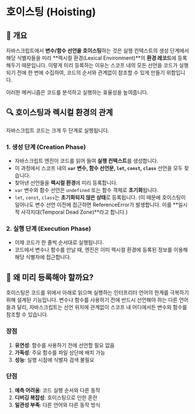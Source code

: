 # 호이스팅 (Hoisting)

## 📖 개요

자바스크립트에서 **변수/함수 선언을 호이스팅**하는 것은 실행 컨텍스트의 생성 단계에서 해당 식별자들을 미리 **렉시컬 환경(Lexical Environment)**의 **환경 레코드**에 등록해두기 때문입니다. 이렇게 미리 등록하는 이유는 스코프 내의 모든 선언을 코드가 실행되기 전에 한 번에 수집하여, 코드의 순서와 관계없이 참조할 수 있게 만들기 위함입니다.

이러한 메커니즘은 코드를 분석하고 실행하는 효율성을 높여줍니다.

## 🔍 호이스팅과 렉시컬 환경의 관계

자바스크립트 코드는 크게 두 단계로 실행됩니다.

### 1. 생성 단계 (Creation Phase)

- 자바스크립트 엔진이 코드를 읽어 들여 **실행 컨텍스트**를 생성합니다.
- 이 과정에서 스코프 내의 **`var` 변수, 함수 선언문, `let`, `const`, `class`** 선언을 모두 찾습니다.
- 찾아낸 선언들을 **렉시컬 환경**에 미리 등록합니다.
- `var` 변수와 함수 선언은 `undefined` 또는 함수 객체로 **초기화**됩니다.
- `let`, `const`, `class`는 **초기화되지 않은 상태**로 등록됩니다. (이 때문에 호이스팅이 일어나도 변수 선언 이전에 접근하면 ReferenceError가 발생합니다. 이를 **일시적 사각지대(Temporal Dead Zone)**라고 합니다.)

### 2. 실행 단계 (Execution Phase)

- 이제 코드가 한 줄씩 순서대로 실행됩니다.
- 코드에서 변수나 함수를 만날 때, 엔진은 이미 렉시컬 환경에 등록된 정보를 이용해 해당 식별자에 접근합니다.

## 🎯 왜 미리 등록해야 할까요?

호이스팅은 코드를 위에서 아래로 읽으며 실행하는 인터프리터 언어의 한계를 극복하기 위해 설계된 기능입니다. 변수나 함수를 사용하기 전에 반드시 선언해야 하는 다른 언어들과 달리, 자바스크립트는 선언 위치에 관계없이 스코프 내 어디에서든 변수와 함수를 참조할 수 있습니다.

### 장점

1. **유연성**: 함수를 사용하기 전에 선언할 필요 없음
2. **가독성**: 주요 함수를 파일 상단에 배치 가능
3. **성능**: 실행 시점에 식별자 검색 불필요

### 단점

1. **예측 어려움**: 코드 실행 순서와 다른 동작
2. **디버깅 복잡성**: 호이스팅으로 인한 혼란
3. **일관성 부족**: 다른 언어와 다른 동작 방식
